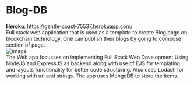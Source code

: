 # Blog-DB

<b>Heroku</b>: https://gentle-coast-75537.herokuapp.com/
<br/>
Full stack web application that is used as a template to create Blog page on blockchain technology. One can publish their blogs by going to compose section of page.
<br/>
![image](https://user-images.githubusercontent.com/99763743/197288408-4fed1dc8-2f33-4c7e-a00e-3c1cd1593c37.png)
<br/>
The Web app focusses on implementing Full Stack Web Development Using NodeJS and ExpressJS as backend along with use of EJS for templating and layouts functionality for better code structuring. Also used Lodash for working with url and strings.
The app uses MongoDB to store the items.
<br>


